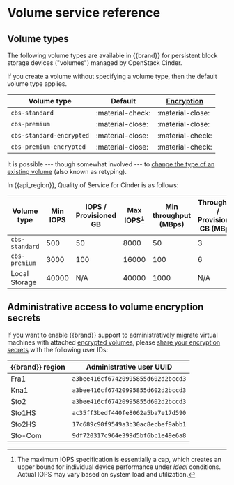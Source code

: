 # Volume service reference

## Volume types

The following volume types are available in {{brand}} for persistent block storage devices ("volumes") managed by OpenStack Cinder.

If you create a volume without specifying a volume type, then the default volume type applies.

| Volume type              | Default          | [Encryption](../../howto/openstack/cinder/encrypted-volumes.md) |
| -----------              | -------          | ------------                                                    |
| `cbs-standard`           | :material-check: | :material-close:                                                |
| `cbs-premium`            | :material-close: | :material-close:                                                |
| `cbs-standard-encrypted` | :material-close: | :material-check:                                                |
| `cbs-premium-encrypted`  | :material-close: | :material-check:                                                |

It is possible --- though somewhat involved --- to [change the type of an existing volume](../../howto/openstack/cinder/retype-volumes.md) (also known as retyping).

In {{api_region}}, Quality of Service for Cinder is as follows:

| Volume type    | Min IOPS | IOPS / Provisioned GB | Max IOPS[^iops] | Min throughput (MBps) | Throughput / Provisioned GB (MBps) | Max throughput (MBps) |
| -----------    | -------- | --------------------- | --------------- | --------------------- | ---------------------------------- | --------------------- |
| `cbs-standard` | 500      | 50                    | 8000            | 50                    | 3                                  | 500                   |
| `cbs-premium`  | 3000     | 100                   | 16000           | 100                   | 6                                  | 1000                  |
| Local Storage  | 40000    | N/A                   | 40000           | 1000                  | N/A                                | 1000                  |

[^iops]: The maximum IOPS specification is essentially a cap, which creates an upper bound for individual device performance under *ideal* conditions. Actual IOPS may vary based on system load and utilization.

## Administrative access to volume encryption secrets

If you want to enable {{brand}} support to administratively migrate virtual machines with attached [encrypted volumes](../../howto/openstack/cinder/encrypted-volumes.md), please [share your encryption secrets](../../howto/openstack/barbican/share-secret.md) with the following user IDs:

| {{brand}} region | Administrative user UUID           |
| ---------------- | ---------------------------------  |
| Fra1             | `a3bee416cf67420995855d602d2bccd3` |
| Kna1             | `a3bee416cf67420995855d602d2bccd3` |
| Sto2             | `a3bee416cf67420995855d602d2bccd3` |
| Sto1HS           | `ac35ff3bedf440fe8062a5ba7e17d590` |
| Sto2HS           | `17c689c90f9549a3b30ac8ecbef9abb1` |
| Sto-Com          | `9df720317c964e399d5bf6bc1e49e6a8` |
